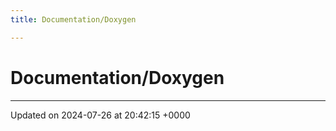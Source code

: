 ```yaml
---
title: Documentation/Doxygen

---
```


# Documentation/Doxygen








-------------------------------

Updated on 2024-07-26 at 20:42:15 +0000
